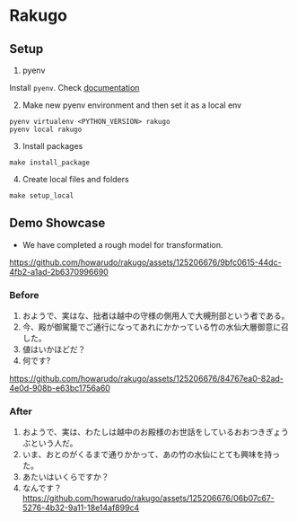 # Rakugo

## Setup
1. pyenv

Install `pyenv`. Check [documentation](https://github.com/pyenv/pyenv)

2. Make new pyenv environment and then set it as a local env
```
pyenv virtualenv <PYTHON_VERSION> rakugo
pyenv local rakugo
```

3. Install packages
```
make install_package
```

4. Create local files and folders
```
make setup_local
```

## Demo Showcase
- We have completed a rough model for transformation.

https://github.com/howarudo/rakugo/assets/125206676/9bfc0615-44dc-4fb2-a1ad-2b6370996690

### Before
  1. おようで、実はな、拙者は越中の守様の側用人で大槻刑部という者である。
  2. 今、殿が御駕籠でご通行になってあれにかかっている竹の水仙大層御意に召した。
  3. 値はいかほどだ？
  4. 何です?

https://github.com/howarudo/rakugo/assets/125206676/84767ea0-82ad-4e0d-908b-e63bc1756a60


### After
  1. おようで、実は、わたしは越中のお殿様のお世話をしているおおつきぎょうぶという人だ。
  2. いま、おとのがくるまで通りかかって、あの竹の水仙にとても興味を持った。
  3. あたいはいくらですか？
  4. なんです？
https://github.com/howarudo/rakugo/assets/125206676/06b07c67-5276-4b32-9a11-18e14af899c4


